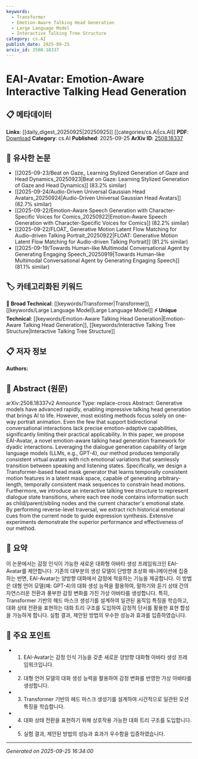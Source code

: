 ```yaml
---
keywords:
  - Transformer
  - Emotion-Aware Talking Head Generation
  - Large Language Model
  - Interactive Talking Tree Structure
category: cs.AI
publish_date: 2025-09-25
arxiv_id: 2508.18337
---
```


<!-- KEYWORD_LINKING_METADATA:
{
  "processed_timestamp": "2025-09-25T16:34:00.120426",
  "vocabulary_version": "1.0",
  "selected_keywords": [
    "Transformer",
    "Emotion-Aware Talking Head Generation",
    "Large Language Model",
    "Interactive Talking Tree Structure"
  ],
  "rejected_keywords": [],
  "similarity_scores": {
    "Transformer": 0.85,
    "Emotion-Aware Talking Head Generation": 0.88,
    "Large Language Model": 0.87,
    "Interactive Talking Tree Structure": 0.82
  },
  "extraction_method": "AI_prompt_based",
  "budget_applied": true,
  "candidates_json": {
    "candidates": [
      {
        "surface": "Transformer-based head mask generator",
        "canonical": "Transformer",
        "aliases": [
          "Transformer model"
        ],
        "category": "broad_technical",
        "rationale": "Transformers are a foundational model architecture in deep learning, crucial for linking advancements in AI-driven generation tasks.",
        "novelty_score": 0.45,
        "connectivity_score": 0.92,
        "specificity_score": 0.68,
        "link_intent_score": 0.85
      },
      {
        "surface": "emotion-aware talking head generation",
        "canonical": "Emotion-Aware Talking Head Generation",
        "aliases": [
          "emotion-adaptive talking heads"
        ],
        "category": "unique_technical",
        "rationale": "This represents a novel integration of emotion recognition in AI-generated avatars, offering unique insights into interactive AI development.",
        "novelty_score": 0.78,
        "connectivity_score": 0.65,
        "specificity_score": 0.82,
        "link_intent_score": 0.88
      },
      {
        "surface": "large language models",
        "canonical": "Large Language Model",
        "aliases": [
          "LLMs",
          "GPT-4"
        ],
        "category": "broad_technical",
        "rationale": "Large language models are pivotal in enabling advanced dialogue generation, linking to broader AI communication research.",
        "novelty_score": 0.4,
        "connectivity_score": 0.89,
        "specificity_score": 0.7,
        "link_intent_score": 0.87
      },
      {
        "surface": "interactive talking tree structure",
        "canonical": "Interactive Talking Tree Structure",
        "aliases": [
          "dialogue state tree"
        ],
        "category": "unique_technical",
        "rationale": "This structure is a unique method for managing dialogue states, enhancing understanding of conversational AI frameworks.",
        "novelty_score": 0.72,
        "connectivity_score": 0.6,
        "specificity_score": 0.8,
        "link_intent_score": 0.82
      }
    ],
    "ban_list_suggestions": [
      "method",
      "performance",
      "experiment"
    ]
  },
  "decisions": [
    {
      "candidate_surface": "Transformer-based head mask generator",
      "resolved_canonical": "Transformer",
      "decision": "linked",
      "scores": {
        "novelty": 0.45,
        "connectivity": 0.92,
        "specificity": 0.68,
        "link_intent": 0.85
      }
    },
    {
      "candidate_surface": "emotion-aware talking head generation",
      "resolved_canonical": "Emotion-Aware Talking Head Generation",
      "decision": "linked",
      "scores": {
        "novelty": 0.78,
        "connectivity": 0.65,
        "specificity": 0.82,
        "link_intent": 0.88
      }
    },
    {
      "candidate_surface": "large language models",
      "resolved_canonical": "Large Language Model",
      "decision": "linked",
      "scores": {
        "novelty": 0.4,
        "connectivity": 0.89,
        "specificity": 0.7,
        "link_intent": 0.87
      }
    },
    {
      "candidate_surface": "interactive talking tree structure",
      "resolved_canonical": "Interactive Talking Tree Structure",
      "decision": "linked",
      "scores": {
        "novelty": 0.72,
        "connectivity": 0.6,
        "specificity": 0.8,
        "link_intent": 0.82
      }
    }
  ]
}
-->

# EAI-Avatar: Emotion-Aware Interactive Talking Head Generation

## 📋 메타데이터

**Links**: [[daily_digest_20250925|20250925]] [[categories/cs.AI|cs.AI]]
**PDF**: [Download](https://arxiv.org/pdf/2508.18337.pdf)
**Category**: cs.AI
**Published**: 2025-09-25
**ArXiv ID**: [2508.18337](https://arxiv.org/abs/2508.18337)

## 🔗 유사한 논문
- [[2025-09-23/Beat on Gaze_ Learning Stylized Generation of Gaze and Head Dynamics_20250923|Beat on Gaze: Learning Stylized Generation of Gaze and Head Dynamics]] (83.2% similar)
- [[2025-09-24/Audio-Driven Universal Gaussian Head Avatars_20250924|Audio-Driven Universal Gaussian Head Avatars]] (82.7% similar)
- [[2025-09-22/Emotion-Aware Speech Generation with Character-Specific Voices for Comics_20250922|Emotion-Aware Speech Generation with Character-Specific Voices for Comics]] (82.2% similar)
- [[2025-09-22/FLOAT_ Generative Motion Latent Flow Matching for Audio-driven Talking Portrait_20250922|FLOAT: Generative Motion Latent Flow Matching for Audio-driven Talking Portrait]] (81.2% similar)
- [[2025-09-19/Towards Human-like Multimodal Conversational Agent by Generating Engaging Speech_20250919|Towards Human-like Multimodal Conversational Agent by Generating Engaging Speech]] (81.1% similar)

## 🏷️ 카테고리화된 키워드
**🧠 Broad Technical**: [[keywords/Transformer|Transformer]], [[keywords/Large Language Model|Large Language Model]]
**⚡ Unique Technical**: [[keywords/Emotion-Aware Talking Head Generation|Emotion-Aware Talking Head Generation]], [[keywords/Interactive Talking Tree Structure|Interactive Talking Tree Structure]]

## 📋 저자 정보

**Authors:** 

## 📄 Abstract (원문)

arXiv:2508.18337v2 Announce Type: replace-cross 
Abstract: Generative models have advanced rapidly, enabling impressive talking head generation that brings AI to life. However, most existing methods focus solely on one-way portrait animation. Even the few that support bidirectional conversational interactions lack precise emotion-adaptive capabilities, significantly limiting their practical applicability. In this paper, we propose EAI-Avatar, a novel emotion-aware talking head generation framework for dyadic interactions. Leveraging the dialogue generation capability of large language models (LLMs, e.g., GPT-4), our method produces temporally consistent virtual avatars with rich emotional variations that seamlessly transition between speaking and listening states. Specifically, we design a Transformer-based head mask generator that learns temporally consistent motion features in a latent mask space, capable of generating arbitrary-length, temporally consistent mask sequences to constrain head motions. Furthermore, we introduce an interactive talking tree structure to represent dialogue state transitions, where each tree node contains information such as child/parent/sibling nodes and the current character's emotional state. By performing reverse-level traversal, we extract rich historical emotional cues from the current node to guide expression synthesis. Extensive experiments demonstrate the superior performance and effectiveness of our method.

## 📝 요약

이 논문에서는 감정 인식이 가능한 새로운 대화형 아바타 생성 프레임워크인 EAI-Avatar를 제안합니다. 기존의 대부분의 생성 모델이 단방향 초상화 애니메이션에 집중하는 반면, EAI-Avatar는 양방향 대화에서 감정에 적응하는 기능을 제공합니다. 이 방법은 대형 언어 모델(예: GPT-4)의 대화 생성 능력을 활용하여, 말하기와 듣기 상태 간의 자연스러운 전환과 풍부한 감정 변화를 가진 가상 아바타를 생성합니다. 특히, Transformer 기반의 헤드 마스크 생성기를 설계하여 일관된 움직임 특징을 학습하고, 대화 상태 전환을 표현하는 대화 트리 구조를 도입하여 감정적 단서를 활용한 표현 합성을 가능하게 합니다. 실험 결과, 제안된 방법의 우수한 성능과 효과를 입증하였습니다.

## 🎯 주요 포인트

- 1. EAI-Avatar는 감정 인식 기능을 갖춘 새로운 양방향 대화형 아바타 생성 프레임워크입니다.
- 2. 대형 언어 모델의 대화 생성 능력을 활용하여 감정 변화를 반영한 가상 아바타를 생성합니다.
- 3. Transformer 기반의 헤드 마스크 생성기를 설계하여 시간적으로 일관된 모션 특징을 학습합니다.
- 4. 대화 상태 전환을 표현하기 위해 상호작용 가능한 대화 트리 구조를 도입합니다.
- 5. 실험 결과, 제안된 방법의 성능과 효과가 우수함을 입증하였습니다.


---

*Generated on 2025-09-25 16:34:00*